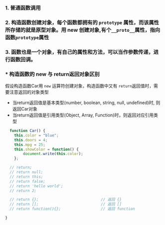### 1. 普通函数调用
### 2. 构造函数创建对象，每个函数都拥有的 `prototype` 属性，而该属性所存储的就是原型对象。用 new 创建对象,有个`__proto__`属性，指向函数`prototype`属性
### 3. 函数也是一个对象，有自己的属性和方法，可以当作参数传递，进行函数回调。

###  * 构造函数的 new 与 return返回对象区别
假设构造函数Car用 `new` 运算符创建对象，构造函数中又有 `return`返回值时，需要注意返回的对象类型

- 当return返回值是基本类型(number, boolean, string, null, undefined)时, 则返回Car对象
- 当return返回值是引用类型(Object, Array, Function)时，则返回对应引用类型  

``` javascript
  function Car() {
    this.color = "blue";
    this.doors = 4;
    this.mpg = 25;
    this.showColor = function() {
        document.write(this.color);
    };

  // return;
  // return null;
  // return this;
  // return false;
  // return 'hello world';
  // return 2;

  // return {};                            // 返回 {}
  // return [];                            // 返回 []
  // return function(){};                  // 返回 function

}

```
